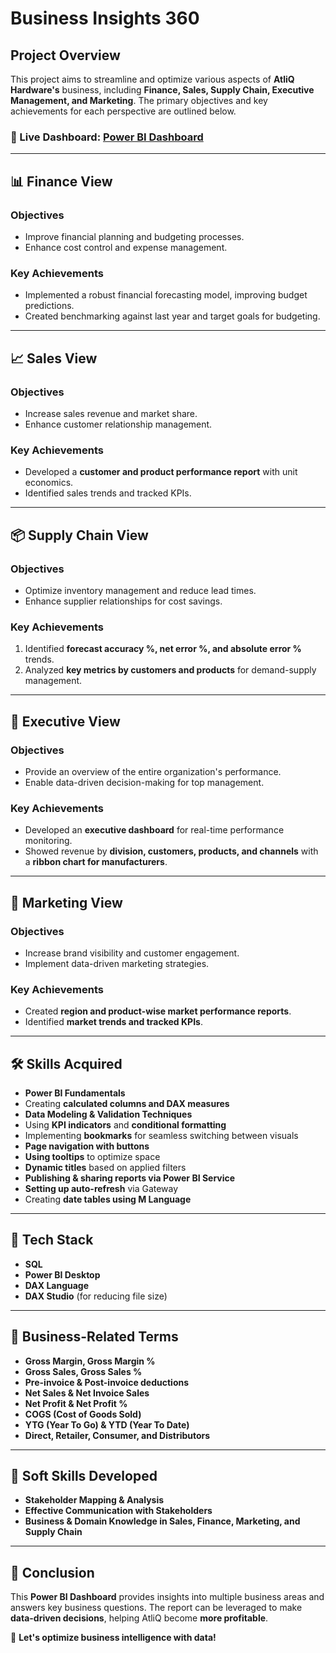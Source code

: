 # Business Insights 360

## Project Overview
This project aims to streamline and optimize various aspects of **AtliQ Hardware's** business, including **Finance, Sales, Supply Chain, Executive Management, and Marketing**. The primary objectives and key achievements for each perspective are outlined below.

### 🔗 Live Dashboard: [Power BI Dashboard](https://app.powerbi.com/view?r=eyJrIjoiOWJjMzRhMjItYWU3Zi00YzI0LWE5YWUtYTI4MjMzYTdmMTA2IiwidCI6ImM2ZTU0OWIzLTVmNDUtNDAzMi1hYWU5LWQ0MjQ0ZGM1YjJjNCJ9)
---
## 📊 Finance View
### Objectives
- Improve financial planning and budgeting processes.
- Enhance cost control and expense management.

### Key Achievements
- Implemented a robust financial forecasting model, improving budget predictions.
- Created benchmarking against last year and target goals for budgeting.

---
## 📈 Sales View
### Objectives
- Increase sales revenue and market share.
- Enhance customer relationship management.

### Key Achievements
- Developed a **customer and product performance report** with unit economics.
- Identified sales trends and tracked KPIs.

---
## 📦 Supply Chain View
### Objectives
- Optimize inventory management and reduce lead times.
- Enhance supplier relationships for cost savings.

### Key Achievements
1. Identified **forecast accuracy %, net error %, and absolute error %** trends.
2. Analyzed **key metrics by customers and products** for demand-supply management.

---
## 🏢 Executive View
### Objectives
- Provide an overview of the entire organization's performance.
- Enable data-driven decision-making for top management.

### Key Achievements
- Developed an **executive dashboard** for real-time performance monitoring.
- Showed revenue by **division, customers, products, and channels** with a **ribbon chart for manufacturers**.

---
## 📣 Marketing View
### Objectives
- Increase brand visibility and customer engagement.
- Implement data-driven marketing strategies.

### Key Achievements
- Created **region and product-wise market performance reports**.
- Identified **market trends and tracked KPIs**.

---
## 🛠 Skills Acquired
- **Power BI Fundamentals**
- Creating **calculated columns and DAX measures**
- **Data Modeling & Validation Techniques**
- Using **KPI indicators** and **conditional formatting**
- Implementing **bookmarks** for seamless switching between visuals
- **Page navigation with buttons**
- **Using tooltips** to optimize space
- **Dynamic titles** based on applied filters
- **Publishing & sharing reports via Power BI Service**
- **Setting up auto-refresh** via Gateway
- Creating **date tables using M Language**

---
## 🔧 Tech Stack
- **SQL**
- **Power BI Desktop**
- **DAX Language**
- **DAX Studio** (for reducing file size)

---
## 📜 Business-Related Terms
- **Gross Margin, Gross Margin %**
- **Gross Sales, Gross Sales %**
- **Pre-invoice & Post-invoice deductions**
- **Net Sales & Net Invoice Sales**
- **Net Profit & Net Profit %**
- **COGS (Cost of Goods Sold)**
- **YTG (Year To Go) & YTD (Year To Date)**
- **Direct, Retailer, Consumer, and Distributors**

---
## 🤝 Soft Skills Developed
- **Stakeholder Mapping & Analysis**
- **Effective Communication with Stakeholders**
- **Business & Domain Knowledge in Sales, Finance, Marketing, and Supply Chain**

---
## 🏁 Conclusion
This **Power BI Dashboard** provides insights into multiple business areas and answers key business questions. The report can be leveraged to make **data-driven decisions**, helping AtliQ become **more profitable**.

🚀 **Let's optimize business intelligence with data!**

